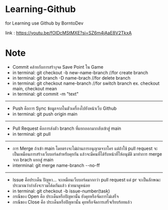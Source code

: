 # Learning-Github
for Learning use Github by BorntoDev

link : https://youtu.be/fOlDcMStMXE?si=SZ6m4jAaE8V2TkxA

# Note
- Commit คล้ายกับการสร้างุจด Save Point ใน Game
- in terminal: git checkout -b new-name-branch //for create branch
- in terminal: git branch -D name-brach //for delete branch
- in terminal: git checkout name-branch //for switch branch ex. checkout main, checkout mean
- in terminal: git commit -m "text"

---

- Push คือการ Sync ข้อมูลจากในตัวเครื่องไปยังหน้าเว็บ Github
- in terminal: git push origin main

---

- Pull Request คือการส่งตัว branch ที่แยกออกมากลับเข้าสู่ main
- in terminal: git pull

---

- การ Merge ถ้าเข้า main โดยตรงจะไม่ผ่านการอนุญาตจากใคร แต่ถ้าใช้ pull request จะเป็นเหมือนการสร้างเว็บบอร์ดสำหรับคุยกัน แล้วจะมีคนที่ได้รับหน้าที่ให้อนุมัติ มาทำการ merge จาก brach แยกสู่ main
- interminal: git merge name-branch --no-ff

---

- Issue คือประเด็น ปัญหา... จะเหมือนเว็บบอร์ดมากกว่า pull request แต่ pr จะเป็นลักษณะประมาณว่ากำลังจะรวมโค้ดกันแล้ว ช่วยมาดูหน่อย
- in terminal: git checkout -b issue-number(task) 
- กรณีของ Open คือ ประเด็นหรือปัญหานั้น ยังคุยหรือจัดการไม่เสร็จ
- กรณีของ Close คือ ประเด็นหรือปัญหานั้น คุยหรือจัดการเสร็จเรียบร้อยแล้ว